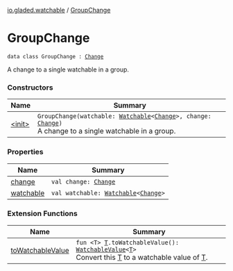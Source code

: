 [io.gladed.watchable](../index.md) / [GroupChange](./index.md)

# GroupChange

`data class GroupChange : `[`Change`](../-change.md)

A change to a single watchable in a group.

### Constructors

| Name | Summary |
|---|---|
| [&lt;init&gt;](-init-.md) | `GroupChange(watchable: `[`Watchable`](../-watchable/index.md)`<`[`Change`](../-change.md)`>, change: `[`Change`](../-change.md)`)`<br>A change to a single watchable in a group. |

### Properties

| Name | Summary |
|---|---|
| [change](change.md) | `val change: `[`Change`](../-change.md) |
| [watchable](watchable.md) | `val watchable: `[`Watchable`](../-watchable/index.md)`<`[`Change`](../-change.md)`>` |

### Extension Functions

| Name | Summary |
|---|---|
| [toWatchableValue](../to-watchable-value.md) | `fun <T> `[`T`](../to-watchable-value.md#T)`.toWatchableValue(): `[`WatchableValue`](../-watchable-value/index.md)`<`[`T`](../to-watchable-value.md#T)`>`<br>Convert this [T](../to-watchable-value.md#T) to a watchable value of [T](../to-watchable-value.md#T). |
